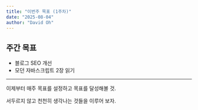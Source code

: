 ```yaml
---
title: "이번주 목표 (1주차)"
date: "2025-08-04"
author: "David Oh"
---
```


## 주간 목표

- 블로그 SEO 개선
- 모던 자바스크립트 2장 읽기
---

이제부터 매주 목표를 설정하고 목표를 달성해볼 것.

서두르지 않고 천천히 생각나는 것들을 이루어 보자.